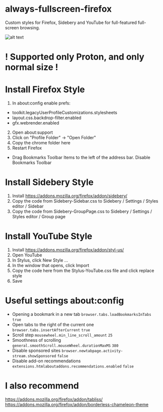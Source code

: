 # always-fullscreen-firefox
Custom styles for Firefox, Sidebery and YouTube for full-featured full-screen browsing.

![alt text](demo.gif)

# ! Supported only Proton, and only normal size !


# Install Firefox Style
1. In about:config enable prefs:
- toolkit.legacyUserProfileCustomizations.stylesheets
- layout.css.backdrop-filter.enabled
- gfx.webrender.enabled
2. Open about:support
3. Click on "Profile Folder" -> "Open Folder"
4. Copy the chrome folder here
5. Restart Firefox

- Drag Bookmarks Toolbar Items to the left of the address bar. Disable Bookmarks Toolbar

# Install Sidebery Style
1. Install https://addons.mozilla.org/firefox/addon/sidebery/
2. Copy the code from Sidebery-Sidebar.css to Sidebery / Settings / Styles editor / Sidebar
3. Copy the code from Sidebery-GroupPage.css to Sidebery / Settings / Styles editor / Group page

# Install YouTube Style
1. Install https://addons.mozilla.org/firefox/addon/styl-us/
2. Open YouTube
3. In Stylus, click New Style ...
4. In the window that opens, click Import
5. Copy the code here from the Stylus-YouTube.css file and click replace style
6. Save


# Useful settings about:config
- Opening a bookmark in a new tab
`browser.tabs.loadBookmarksInTabs` `true`
- Open tabs to the right of the current one
`browser.tabs.insertAfterCurrent` `true`
- Scroll step
`mousewheel.min_line_scroll_amount` `25`
- Smoothness of scrolling
`general.smoothScroll.mouseWheel.durationMaxMS` `380`
- Disable sponsored sites
`browser.newtabpage.activity-stream.showSponsored` `false`
- Disable add-on recommendations
`extensions.htmlaboutaddons.recommendations.enabled` `false`


# I also recommend
https://addons.mozilla.org/firefox/addon/tabliss/
https://addons.mozilla.org/firefox/addon/borderless-chameleon-theme
 